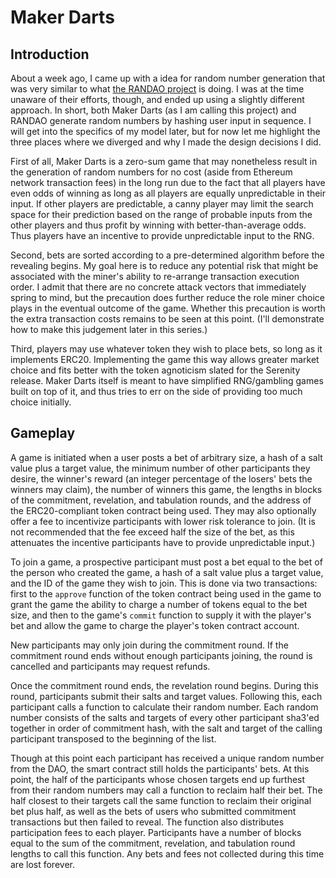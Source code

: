 # Maker Darts

## Introduction

About a week ago, I came up with a idea for random number generation that was
very similar to what [the RANDAO project](https://github.com/randao/randao) is
doing. I was at the time unaware of their efforts, though, and ended up using a
slightly different approach. In short, both Maker Darts (as I am calling this
project) and RANDAO generate random numbers by hashing user input in sequence. I
will get into the specifics of my model later, but for now let me highlight the
three places where we diverged and why I made the design decisions I did.

First of all, Maker Darts is a zero-sum game that may nonetheless result in the
generation of random numbers for no cost (aside from Ethereum network
transaction fees) in the long run due to the fact that all players have even
odds of winning as long as all players are equally unpredictable in their input.
If other players are predictable, a canny player may limit the search space for
their prediction based on the range of probable inputs from the other players
and thus profit by winning with better-than-average odds. Thus players have an
incentive to provide unpredictable input to the RNG.

Second, bets are sorted according to a pre-determined algorithm before the
revealing begins. My goal here is to reduce any potential risk that might be
associated with the miner's ability to re-arrange transaction execution order.
I admit that there are no concrete attack vectors that immediately spring to
mind, but the precaution does further reduce the role miner choice plays in the
eventual outcome of the game. Whether this precaution is worth the extra
transaction costs remains to be seen at this point. (I'll demonstrate how to
make this judgement later in this series.)

Third, players may use whatever token they wish to place bets, so long as it
implements ERC20. Implementing the game this way allows greater market choice
and fits better with the token agnoticism slated for the Serenity release. Maker
Darts itself is meant to have simplified RNG/gambling games built on top of it,
and thus tries to err on the side of providing too much choice initially.

## Gameplay

A game is initiated when a user posts a bet of arbitrary size, a hash of a salt
value plus a target value, the minimum number of other participants they desire,
the winner's reward (an integer percentage of the losers' bets the winners may
claim), the number of winners this game, the lengths in blocks of the
commitment, revelation, and tabulation rounds, and the address of the
ERC20-compliant token contract being used. They may also optionally offer a fee
to incentivize participants with lower risk tolerance to join. (It is not
recommended that the fee exceed half the size of the bet, as this attenuates the
incentive participants have to provide unpredictable input.)

To join a game, a prospective participant must post a bet equal to the bet of
the person who created the game, a hash of a salt value plus a target value, and
the ID of the game they wish to join. This is done via two transactions: first
to the `approve` function of the token contract being used in the game to grant
the game the ability to charge a number of tokens equal to the bet size, and
then to the game's `commit` function to supply it with the player's bet and
allow the game to charge the player's token contract account.

New participants may only join during the commitment round. If the commitment
round ends without enough participants joining, the round is cancelled and
participants may request refunds.

Once the commitment round ends, the revelation round begins. During this round,
participants submit their salts and target values. Following this, each
participant calls a function to calculate their random number. Each random
number consists of the salts and targets of every other participant sha3'ed
together in order of commitment hash, with the salt and target of the calling
participant transposed to the beginning of the list.

Though at this point each participant has received a unique random number from
the DAO, the smart contract still holds the participants' bets. At this point,
the half of the participants whose chosen targets end up furthest from their
random numbers may call a function to reclaim half their bet. The half closest
to their targets call the same function to reclaim their original bet plus half,
as well as the bets of users who submitted commitment transactions but then
failed to reveal. The function also distributes participation fees to each
player. Participants have a number of blocks equal to the sum of the commitment,
revelation, and tabulation round lengths to call this function. Any bets and
fees not collected during this time are lost forever.
